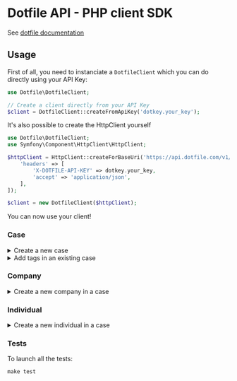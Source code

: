# Dotfile API - PHP client SDK

See [dotfile documentation](https://docs.dotfile.com/reference/getting-started-1)

## Usage

First of all, you need to instanciate a `DotfileClient` which you can do directly using your API Key:

```php
use Dotfile\DotfileClient;

// Create a client directly from your API Key
$client = DotfileClient::createFromApiKey('dotkey.your_key');
```

It's also possible to create the HttpClient yourself

```php
use Dotfile\DotfileClient;
use Symfony\Component\HttpClient\HttpClient;

$httpClient = HttpClient::createForBaseUri('https://api.dotfile.com/v1/', [
    'headers' => [
        'X-DOTFILE-API-KEY' => dotkey.your_key,
        'accept' => 'application/json',
    ],
]);

$client = new DotfileClient($httpClient);
```

You can now use your client!

### Case

<details>

<summary>Create a new case</summary>

```php
use Dotfile\Model\Case\CaseCreated;
use Dotfile\Model\Case\CaseCreateInput;

$input = new CaseCreateInput();
$input->name = 'This is a new case.';

$caseCreated = $client->case->create($input); // Returns an instance of CaseCreated

echo $caseCreated->name; // Display "This is a new case."
```

See [dotfile documentation](https://docs.dotfile.com/reference/case-create-one).
</details>

<details>

<summary>Add tags in an existing case</summary>

```php
use Dotfile\Model\Case\Tag;

$caseId = '39cbd6d5-4da5-4d94-ae71-84895c5e552a';
$tags = ['A faire'];

$caseAddTags = $client->case->addTags($caseId, $tags); // Returns an instance of Tag

echo $caseAddTags->tags[0]['label']; // Display "A faire"
```
See [dotfile documentation](https://docs.dotfile.com/reference/case-tag-create-case-tags)
</details>

### Company

<details>

<summary>Create a new company in a case</summary>

```php
use Dotfile\Model\Company\Company;
use Dotfile\Model\Company\CompanyCreateInput;

$input = new CompanyCreateInput();
$input->caseId = 'id-of-the-case';
$input->name = 'This is a new company.';
$input->registrationNumber = '02513194000022';
$input->country = 'FR';

$company = $client->company->create($input); // Returns an instance of Company

echo $company->name; // Display "This is a new company."
```

See [dotfile documentation](https://docs.dotfile.com/reference/company-create-one).

</details>

### Individual

<details>

<summary>Create a new individual in a case</summary>

```php
use Dotfile\Model\Individual\Individual;
use Dotfile\Model\Individual\IndividualCreateInput;

$input = new IndividualCreateInput();
$input->caseId = 'id-of-the-case';
$input->roles = [Role::Shareholder];
$input->firstName = 'Rosa';
$input->lastName = 'Parks';

$individual = $client->individual->create($input); // Returns an instance of Individual

echo $individual->firstName; // Display "Rosa"
echo $individual->lastName; // Display "Parks"
```

See [dotfile documentation](https://docs.dotfile.com/reference/individual-create-one).

</details>

### Tests

To launch all the tests:

```php
make test
```
